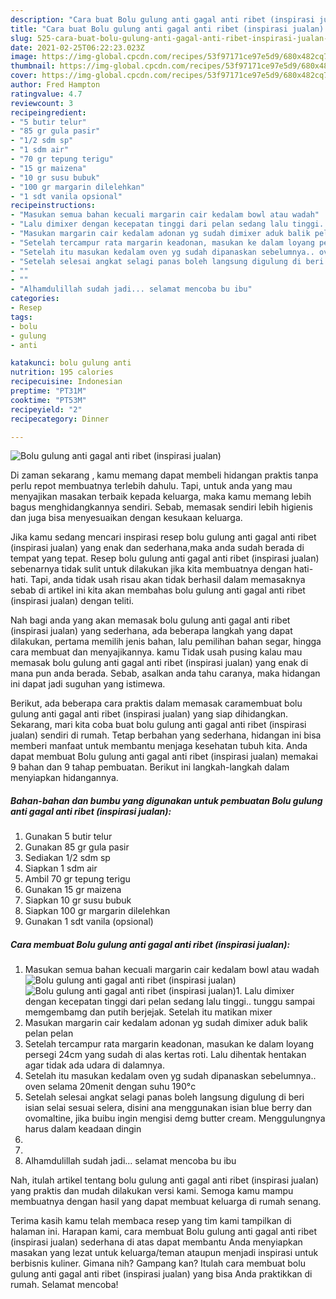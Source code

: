 ```yaml
---
description: "Cara buat Bolu gulung anti gagal anti ribet (inspirasi jualan) yang enak dan Mudah Dibuat"
title: "Cara buat Bolu gulung anti gagal anti ribet (inspirasi jualan) yang enak dan Mudah Dibuat"
slug: 525-cara-buat-bolu-gulung-anti-gagal-anti-ribet-inspirasi-jualan-yang-enak-dan-mudah-dibuat
date: 2021-02-25T06:22:23.023Z
image: https://img-global.cpcdn.com/recipes/53f97171ce97e5d9/680x482cq70/bolu-gulung-anti-gagal-anti-ribet-inspirasi-jualan-foto-resep-utama.jpg
thumbnail: https://img-global.cpcdn.com/recipes/53f97171ce97e5d9/680x482cq70/bolu-gulung-anti-gagal-anti-ribet-inspirasi-jualan-foto-resep-utama.jpg
cover: https://img-global.cpcdn.com/recipes/53f97171ce97e5d9/680x482cq70/bolu-gulung-anti-gagal-anti-ribet-inspirasi-jualan-foto-resep-utama.jpg
author: Fred Hampton
ratingvalue: 4.7
reviewcount: 3
recipeingredient:
- "5 butir telur"
- "85 gr gula pasir"
- "1/2 sdm sp"
- "1 sdm air"
- "70 gr tepung terigu"
- "15 gr maizena"
- "10 gr susu bubuk"
- "100 gr margarin dilelehkan"
- "1 sdt vanila opsional"
recipeinstructions:
- "Masukan semua bahan kecuali margarin cair kedalam bowl atau wadah"
- "Lalu dimixer dengan kecepatan tinggi dari pelan sedang lalu tinggi.. tunggu sampai memgembamg dan putih berjejak. Setelah itu matikan mixer"
- "Masukan margarin cair kedalam adonan yg sudah dimixer aduk balik pelan pelan"
- "Setelah tercampur rata margarin keadonan, masukan ke dalam loyang persegi 24cm yang sudah di alas kertas roti. Lalu dihentak hentakan agar tidak ada udara di dalamnya."
- "Setelah itu masukan kedalam oven yg sudah dipanaskan sebelumnya.. oven selama 20menit dengan suhu 190°c"
- "Setelah selesai angkat selagi panas boleh langsung digulung di beri isian selai sesuai selera, disini ana menggunakan isian blue berry dan ovomaltine, jika buibu ingin mengisi demg butter cream. Menggulungnya harus dalam keadaan dingin"
- ""
- ""
- "Alhamdulillah sudah jadi... selamat mencoba bu ibu"
categories:
- Resep
tags:
- bolu
- gulung
- anti

katakunci: bolu gulung anti 
nutrition: 195 calories
recipecuisine: Indonesian
preptime: "PT31M"
cooktime: "PT53M"
recipeyield: "2"
recipecategory: Dinner

---
```



![Bolu gulung anti gagal anti ribet (inspirasi jualan)](https://img-global.cpcdn.com/recipes/53f97171ce97e5d9/680x482cq70/bolu-gulung-anti-gagal-anti-ribet-inspirasi-jualan-foto-resep-utama.jpg)

Di zaman  sekarang , kamu memang dapat membeli hidangan praktis tanpa perlu repot membuatnya terlebih dahulu. Tapi, untuk anda yang mau menyajikan masakan terbaik kepada keluarga, maka kamu memang lebih bagus menghidangkannya sendiri. Sebab, memasak sendiri lebih higienis dan juga bisa menyesuaikan dengan kesukaan keluarga.

Jika kamu sedang mencari inspirasi resep bolu gulung anti gagal anti ribet (inspirasi jualan) yang enak dan sederhana,maka anda sudah berada di tempat yang tepat. Resep bolu gulung anti gagal anti ribet (inspirasi jualan)  sebenarnya tidak sulit untuk dilakukan jika kita membuatnya dengan hati-hati. Tapi, anda tidak usah risau akan tidak berhasil dalam memasaknya 
sebab di artikel ini kita akan membahas bolu gulung anti gagal anti ribet (inspirasi jualan) dengan teliti.  



Nah bagi anda yang akan memasak bolu gulung anti gagal anti ribet (inspirasi jualan) yang sederhana, ada beberapa langkah yang dapat dilakukan, pertama memilih jenis bahan, lalu pemilihan bahan segar, hingga cara membuat dan menyajikannya. kamu Tidak usah pusing kalau mau memasak bolu gulung anti gagal anti ribet (inspirasi jualan) yang enak di mana pun anda berada. Sebab, asalkan anda  tahu caranya, maka hidangan ini dapat jadi suguhan yang istimewa.

Berikut, ada beberapa cara praktis  dalam memasak caramembuat bolu gulung anti gagal anti ribet (inspirasi jualan) yang siap dihidangkan. Sekarang, mari kita coba buat bolu gulung anti gagal anti ribet (inspirasi jualan) sendiri di rumah. Tetap berbahan yang sederhana, hidangan ini bisa memberi manfaat untuk membantu menjaga kesehatan tubuh kita. Anda dapat membuat Bolu gulung anti gagal anti ribet (inspirasi jualan) memakai 9 bahan dan 9 tahap pembuatan. Berikut ini langkah-langkah dalam menyiapkan hidangannya.

<!--inarticleads1-->

##### Bahan-bahan dan bumbu yang digunakan untuk pembuatan Bolu gulung anti gagal anti ribet (inspirasi jualan):

1. Gunakan 5 butir telur
1. Gunakan 85 gr gula pasir
1. Sediakan 1/2 sdm sp
1. Siapkan 1 sdm air
1. Ambil 70 gr tepung terigu
1. Gunakan 15 gr maizena
1. Siapkan 10 gr susu bubuk
1. Siapkan 100 gr margarin dilelehkan
1. Gunakan 1 sdt vanila (opsional)




<!--inarticleads2-->

##### Cara membuat Bolu gulung anti gagal anti ribet (inspirasi jualan):

1. Masukan semua bahan kecuali margarin cair kedalam bowl atau wadah
<img src="https://img-global.cpcdn.com/steps/0090d72503ec5c5a/160x128cq70/bolu-gulung-anti-gagal-anti-ribet-inspirasi-jualan-langkah-memasak-1-foto.jpg" alt="Bolu gulung anti gagal anti ribet (inspirasi jualan)"><img src="https://img-global.cpcdn.com/steps/43b31f0764debbb9/160x128cq70/bolu-gulung-anti-gagal-anti-ribet-inspirasi-jualan-langkah-memasak-1-foto.jpg" alt="Bolu gulung anti gagal anti ribet (inspirasi jualan)">1. Lalu dimixer dengan kecepatan tinggi dari pelan sedang lalu tinggi.. tunggu sampai memgembamg dan putih berjejak. Setelah itu matikan mixer
1. Masukan margarin cair kedalam adonan yg sudah dimixer aduk balik pelan pelan
1. Setelah tercampur rata margarin keadonan, masukan ke dalam loyang persegi 24cm yang sudah di alas kertas roti. Lalu dihentak hentakan agar tidak ada udara di dalamnya.
1. Setelah itu masukan kedalam oven yg sudah dipanaskan sebelumnya.. oven selama 20menit dengan suhu 190°c
1. Setelah selesai angkat selagi panas boleh langsung digulung di beri isian selai sesuai selera, disini ana menggunakan isian blue berry dan ovomaltine, jika buibu ingin mengisi demg butter cream. Menggulungnya harus dalam keadaan dingin
1. 
1. 
1. Alhamdulillah sudah jadi... selamat mencoba bu ibu




Nah, itulah artikel tentang  bolu gulung anti gagal anti ribet (inspirasi jualan)  yang praktis dan mudah dilakukan versi kami. Semoga kamu mampu membuatnya dengan hasil yang dapat membuat keluarga di rumah senang. 

Terima kasih kamu telah membaca resep yang tim kami tampilkan di halaman ini. Harapan kami, cara membuat  Bolu gulung anti gagal anti ribet (inspirasi jualan) sederhana di atas dapat membantu Anda menyiapkan masakan yang lezat untuk keluarga/teman ataupun menjadi inspirasi untuk berbisnis kuliner. Gimana nih? Gampang kan? Itulah cara membuat bolu gulung anti gagal anti ribet (inspirasi jualan) yang bisa Anda praktikkan di rumah. Selamat mencoba!


